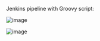 Jenkins pipeline with Groovy script:

![image](https://github.com/user-attachments/assets/fc7e5a64-2517-4f6c-b091-4c3803e1f4a4)


![image](https://github.com/user-attachments/assets/cb4b95da-b00a-45cb-b10d-b95dbdec22e7)



